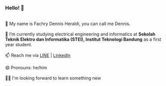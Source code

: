 ### Hello! 👋

<br>💬 My name is Fachry Dennis Heraldi, you can call me Dennis.<br>
<br>🌱 I’m currently studying electrical engineering and informatics at <b>Sekolah Teknik Elektro dan Informatika (STEI), Institut Teknologi Bandung</b> as a first year student.<br>
<br>📫 Reach me via <a href="https://line.me/ti/p/~dennisheraldi/">LINE</a> | <a href="https://www.linkedin.com/in/fachry-d-4ab68210a/">LinkedIn</a> <br>
<br>😄 Pronouns: he/him <br>
<br>🙋‍♂️ I'm looking forward to learn something new <br>

<!--
**dennisheraldi/dennisheraldi** is a ✨ _special_ ✨ repository because its `README.md` (this file) appears on your GitHub profile.

Here are some ideas to get you started:

- 🔭 I’m currently working on ...
- 🌱 I’m currently learning ...
- 👯 I’m looking to collaborate on ...
- 🤔 I’m looking for help with ...
- 💬 Ask me about ...
- 📫 Reach me via <a href="https://line.me/ti/p/~dennisheraldi/">LINE</a>
- 😄 Pronouns: he/him
- ⚡ Fun fact: ...
-->
